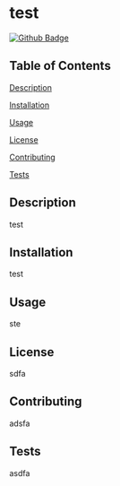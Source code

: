 # test


[![Github Badge](https://img.shields.io/badge/Github-Profile-blueviolet)](https://github.com/Jen042823/Respace)


## Table of Contents


[Description](#Description)

[Installation](#Installation)

[Usage](#Usage)

[License](#Liense)

[Contributing](#Contributing)

[Tests](#Tests)


## Description

test


## Installation

test


## Usage

ste


## License

sdfa


## Contributing

adsfa


## Tests

asdfa
